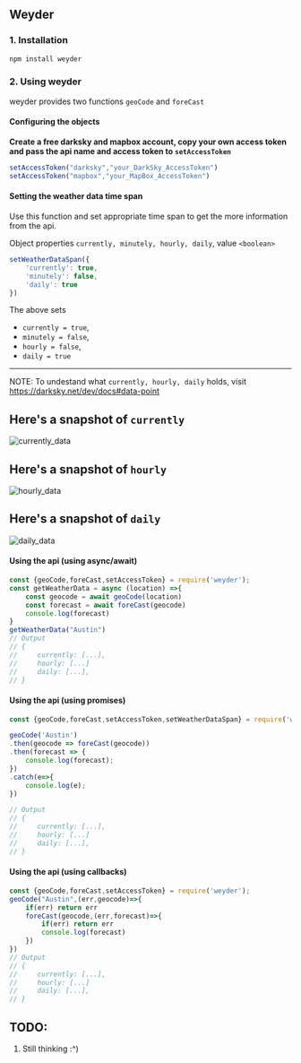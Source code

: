 ## Weyder

### 1. Installation
```cmd
npm install weyder
```

### 2. Using weyder
weyder provides two functions ``geoCode`` and ``foreCast``

#### Configuring the objects
**Create a free darksky and mapbox account, copy your own access token and pass the api name and access token to `setAccessToken`** 
```js
setAccessToken("darksky","your_DarkSky_AccessToken")
setAccessToken("mapbox","your_MapBox_AccessToken")
``` 
#### Setting the weather data time span
Use this function and set appropriate time span to get the more information from the api.

Object properties `currently, minutely, hourly, daily`, value `<boolean>`
```js
setWeatherDataSpan({
    'currently': true,
    'minutely': false,
    'daily': true
})

```
The above sets 
-  `currently = true`, 
-  `minutely = false`, 
-  `hourly = false`, 
-  `daily = true`

---
NOTE: To undestand what `currently, hourly, daily` holds, visit https://darksky.net/dev/docs#data-point

## Here's a snapshot of `currently`
![currently_data](img/currently.png)

## Here's a snapshot of `hourly`
![hourly_data](img/hourly.png)

## Here's a snapshot of `daily`
![daily_data](img/daily.png)

#### Using the api (using async/await)
```js
const {geoCode,foreCast,setAccessToken} = require('weyder');
const getWeatherData = async (location) =>{
    const geocode = await geoCode(location)
    const forecast = await foreCast(geocode)
    console.log(forecast)
}
getWeatherData("Austin")
// Output
// {
//     currently: [...],
//     hourly: [...]
//     daily: [...],
// }
```
#### Using the api (using promises)
```js
const {geoCode,foreCast,setAccessToken,setWeatherDataSpan} = require('weyder');

geoCode('Austin')
.then(geocode => foreCast(geocode))
.then(forecast => {
    console.log(forecast);
})
.catch(e=>{
    console.log(e);
})

// Output
// {
//     currently: [...],
//     hourly: [...]
//     daily: [...],
// }
```

#### Using the api (using callbacks)
```js
const {geoCode,foreCast,setAccessToken} = require('weyder');
geoCode("Austin",(err,geocode)=>{
    if(err) return err
    foreCast(geocode,(err,forecast)=>{
        if(err) return err
        console.log(forecast)
    })
})
// Output
// {
//     currently: [...],
//     hourly: [...]
//     daily: [...],
// }
```

**TODO**: 
--
1. Still thinking :^)